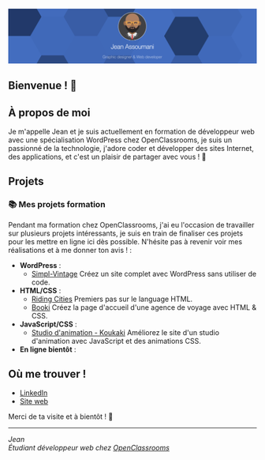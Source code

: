 [![Jean Assoumani](github-bann.png)](https://assoumani.pro)


## Bienvenue ! 👋

## À propos de moi

Je m'appelle Jean et je suis actuellement en formation de développeur web avec une spécialisation WordPress chez OpenClassrooms, je suis un passionné de la technologie, j'adore coder et développer des sites Internet, des applications, et c'est un plaisir de partager avec vous ! 🙂

## Projets

### 📚 Mes projets formation

Pendant ma formation chez OpenClassrooms, j'ai eu l'occasion de travailler sur plusieurs projets intéressants, je suis en train de finaliser ces projets pour les mettre en ligne ici dès possible. N'hésite pas à revenir voir mes réalisations et à me donner ton avis ! :

- **WordPress** : <br>
  - [Simpl-Vintage](https://github.com/jean-assoumani/simpl-vintage) Créez un site complet avec WordPress sans utiliser de code. <br>
- **HTML/CSS** : <br>
  - [Riding Cities](https://github.com/jean-assoumani/riding-cities) Premiers pas sur le language HTML. <br>
  - [Booki](https://github.com/jean-assoumani/booki) Créez la page d'accueil d'une agence de voyage avec HTML & CSS.
- **JavaScript/CSS** : <br>
  - [Studio d'animation - Koukaki](https://github.com/jean-assoumani/studio-koukaki) Améliorez le site d'un studio d'animation avec JavaScript et des animations CSS.
- **En ligne bientôt** : 

## Où me trouver !

- [LinkedIn](https://www.linkedin.com/in/a-jean/)
- [Site web](https://assoumani.pro/)

Merci de ta visite et à bientôt ! 🚀

---

*Jean*  
*Étudiant développeur web chez [OpenClassrooms](https://openclassrooms.com/)*
